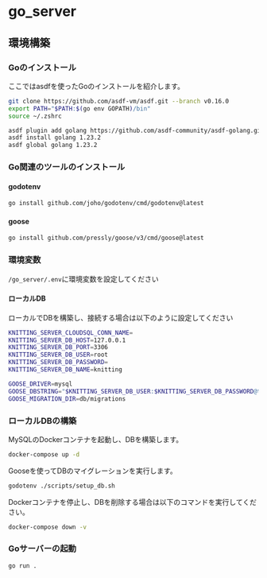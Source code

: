 # go_server

## 環境構築

### Goのインストール

ここではasdfを使ったGoのインストールを紹介します。

```bash
git clone https://github.com/asdf-vm/asdf.git --branch v0.16.0
export PATH="$PATH:$(go env GOPATH)/bin"
source ~/.zshrc
```

```bash
asdf plugin add golang https://github.com/asdf-community/asdf-golang.git
asdf install golang 1.23.2
asdf global golang 1.23.2
```

### Go関連のツールのインストール

#### godotenv

```bash
go install github.com/joho/godotenv/cmd/godotenv@latest
```

#### goose

```bash
go install github.com/pressly/goose/v3/cmd/goose@latest
```

### 環境変数

`/go_server/.env`に環境変数を設定してください

#### ローカルDB

ローカルでDBを構築し、接続する場合は以下のように設定してください

```bash
KNITTING_SERVER_CLOUDSQL_CONN_NAME=
KNITTING_SERVER_DB_HOST=127.0.0.1
KNITTING_SERVER_DB_PORT=3306
KNITTING_SERVER_DB_USER=root
KNITTING_SERVER_DB_PASSWORD=
KNITTING_SERVER_DB_NAME=knitting

GOOSE_DRIVER=mysql
GOOSE_DBSTRING="$KNITTING_SERVER_DB_USER:$KNITTING_SERVER_DB_PASSWORD@tcp($KNITTING_SERVER_DB_HOST:$KNITTING_SERVER_DB_PORT)/$KNITTING_SERVER_DB_NAME?parseTime=true"
GOOSE_MIGRATION_DIR=db/migrations
```

### ローカルDBの構築

MySQLのDockerコンテナを起動し、DBを構築します。

```bash
docker-compose up -d
```

Gooseを使ってDBのマイグレーションを実行します。

```bash
godotenv ./scripts/setup_db.sh
```

Dockerコンテナを停止し、DBを削除する場合は以下のコマンドを実行してください。

```bash
docker-compose down -v
```

### Goサーバーの起動

```bash
go run .
```
